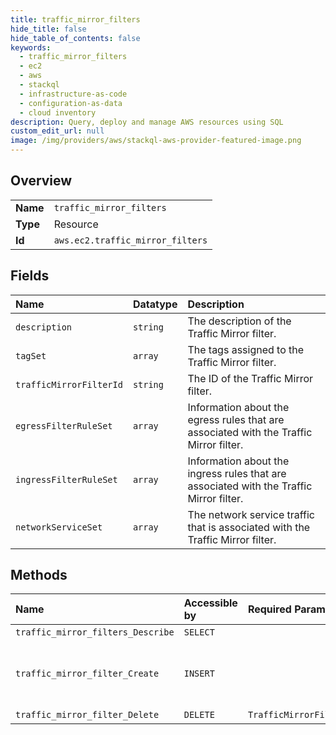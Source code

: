```yaml
---
title: traffic_mirror_filters
hide_title: false
hide_table_of_contents: false
keywords:
  - traffic_mirror_filters
  - ec2
  - aws    
  - stackql
  - infrastructure-as-code
  - configuration-as-data
  - cloud inventory
description: Query, deploy and manage AWS resources using SQL
custom_edit_url: null
image: /img/providers/aws/stackql-aws-provider-featured-image.png
---
```

  
    

## Overview
<table><tbody>
<tr><td><b>Name</b></td><td><code>traffic_mirror_filters</code></td></tr>
<tr><td><b>Type</b></td><td>Resource</td></tr>
<tr><td><b>Id</b></td><td><code>aws.ec2.traffic_mirror_filters</code></td></tr>
</tbody></table>

## Fields
| Name | Datatype | Description |
|:-----|:---------|:------------|
| `description` | `string` | The description of the Traffic Mirror filter. |
| `tagSet` | `array` | The tags assigned to the Traffic Mirror filter. |
| `trafficMirrorFilterId` | `string` | The ID of the Traffic Mirror filter. |
| `egressFilterRuleSet` | `array` | Information about the egress rules that are associated with the Traffic Mirror filter. |
| `ingressFilterRuleSet` | `array` | Information about the ingress rules that are associated with the Traffic Mirror filter. |
| `networkServiceSet` | `array` | The network service traffic that is associated with the Traffic Mirror filter. |
## Methods
| Name | Accessible by | Required Params | Description |
|:-----|:--------------|:----------------|:------------|
| `traffic_mirror_filters_Describe` | `SELECT` |  | Describes one or more Traffic Mirror filters. |
| `traffic_mirror_filter_Create` | `INSERT` |  | &lt;p&gt;Creates a Traffic Mirror filter.&lt;/p&gt; &lt;p&gt;A Traffic Mirror filter is a set of rules that defines the traffic to mirror.&lt;/p&gt; &lt;p&gt;By default, no traffic is mirrored. To mirror traffic, use &lt;a href="https://docs.aws.amazon.com/AWSEC2/latest/APIReference/API_CreateTrafficMirrorFilterRule.htm"&gt;CreateTrafficMirrorFilterRule&lt;/a&gt; to add Traffic Mirror rules to the filter. The rules you add define what traffic gets mirrored. You can also use &lt;a href="https://docs.aws.amazon.com/AWSEC2/latest/APIReference/API_ModifyTrafficMirrorFilterNetworkServices.html"&gt;ModifyTrafficMirrorFilterNetworkServices&lt;/a&gt; to mirror supported network services.&lt;/p&gt; |
| `traffic_mirror_filter_Delete` | `DELETE` | `TrafficMirrorFilterId` | &lt;p&gt;Deletes the specified Traffic Mirror filter.&lt;/p&gt; &lt;p&gt;You cannot delete a Traffic Mirror filter that is in use by a Traffic Mirror session.&lt;/p&gt; |
